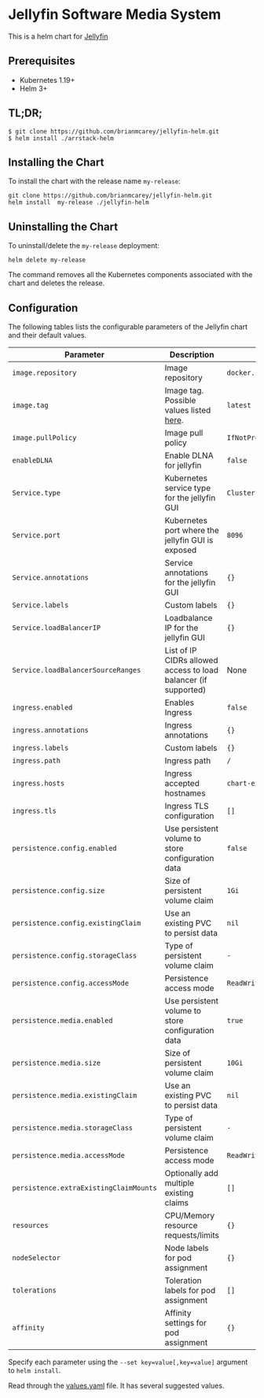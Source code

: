 # Jellyfin Software Media System

This is a helm chart for [Jellyfin](https://github.com/jellyfin/jellyfin/)

## Prerequisites

- Kubernetes 1.19+
- Helm 3+

## TL;DR;

```shell
$ git clone https://github.com/brianmcarey/jellyfin-helm.git
$ helm install ./arrstack-helm
```

## Installing the Chart

To install the chart with the release name `my-release`:

```console
git clone https://github.com/brianmcarey/jellyfin-helm.git
helm install  my-release ./jellyfin-helm
```

## Uninstalling the Chart

To uninstall/delete the `my-release` deployment:

```console
helm delete my-release
```

The command removes all the Kubernetes components associated with the chart and deletes
the release.

## Configuration

The following tables lists the configurable parameters of the Jellyfin chart and their
default values.

| Parameter                              | Description                                                                                 | Default                       |
|----------------------------------------|---------------------------------------------------------------------------------------------|-------------------------------|
| `image.repository`                     | Image repository                                                                            | `docker.io/jellyfin/jellyfin` |
| `image.tag`                            | Image tag. Possible values listed [here](https://hub.docker.com/r/jellyfin/jellyfin/tags/). | `latest`                      |
| `image.pullPolicy`                     | Image pull policy                                                                           | `IfNotPresent`                |
| `enableDLNA`		                         | Enable DLNA for jellyfin                                                                    | `false`                       |
| `Service.type`                         | Kubernetes service type for the jellyfin GUI                                                | `ClusterIP`                   |
| `Service.port`                         | Kubernetes port where the jellyfin GUI is exposed                                           | `8096`                        |
| `Service.annotations`                  | Service annotations for the jellyfin GUI                                                    | `{}`                          |
| `Service.labels`                       | Custom labels                                                                               | `{}`                          |
| `Service.loadBalancerIP`               | Loadbalance IP for the jellyfin GUI                                                         | `{}`                          |
| `Service.loadBalancerSourceRanges`     | List of IP CIDRs allowed access to load balancer (if supported)                             | None                          
| `ingress.enabled`                      | Enables Ingress                                                                             | `false`                       |
| `ingress.annotations`                  | Ingress annotations                                                                         | `{}`                          |
| `ingress.labels`                       | Custom labels                                                                               | `{}`                          
| `ingress.path`                         | Ingress path                                                                                | `/`                           |
| `ingress.hosts`                        | Ingress accepted hostnames                                                                  | `chart-example.local`         |
| `ingress.tls`                          | Ingress TLS configuration                                                                   | `[]`                          |
| `persistence.config.enabled`           | Use persistent volume to store configuration data                                           | `false`                       |
| `persistence.config.size`              | Size of persistent volume claim                                                             | `1Gi`                         |
| `persistence.config.existingClaim`     | Use an existing PVC to persist data                                                         | `nil`                         |
| `persistence.config.storageClass`      | Type of persistent volume claim                                                             | `-`                           |
| `persistence.config.accessMode`        | Persistence access mode                                                                     | `ReadWriteOnce`               |
| `persistence.media.enabled`            | Use persistent volume to store configuration data                                           | `true`                        |
| `persistence.media.size`               | Size of persistent volume claim                                                             | `10Gi`                        |
| `persistence.media.existingClaim`      | Use an existing PVC to persist data                                                         | `nil`                         |
| `persistence.media.storageClass`       | Type of persistent volume claim                                                             | `-`                           |
| `persistence.media.accessMode`         | Persistence access mode                                                                     | `ReadWriteOnce`               |
| `persistence.extraExistingClaimMounts` | Optionally add multiple existing claims                                                     | `[]`                          |
| `resources`                            | CPU/Memory resource requests/limits                                                         | `{}`                          |
| `nodeSelector`                         | Node labels for pod assignment                                                              | `{}`                          |
| `tolerations`                          | Toleration labels for pod assignment                                                        | `[]`                          |
| `affinity`                             | Affinity settings for pod assignment                                                        | `{}`                          |

Specify each parameter using the `--set key=value[,key=value]` argument
to `helm install`.

Read through the [values.yaml](values.yaml) file. It has several suggested values.
